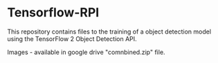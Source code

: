 # Tensorflow-RPI
This repository contains files to the training of a object detection model using the TensorFlow 2 Object Detection API. 

Images - available in google drive "comnbined.zip" file. 